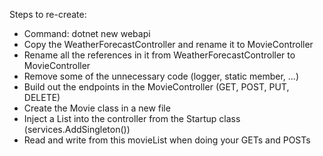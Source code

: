 Steps to re-create:
- Command: dotnet new webapi
- Copy the WeatherForecastController and rename it to MovieController
- Rename all the references in it from WeatherForecastController to MovieController
- Remove some of the unnecessary code (logger, static member, ...)
- Build out the endpoints in the MovieController (GET, POST, PUT, DELETE)
- Create the Movie class in a new file
- Inject a List<Movie> into the controller from the Startup class (services.AddSingleton())
- Read and write from this movieList when doing your GETs and POSTs
